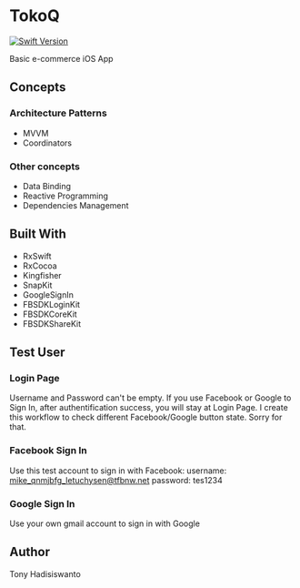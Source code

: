 # TokoQ

[![Swift Version](https://img.shields.io/badge/Swift-5-F16D39.svg?style=flat)](https://developer.apple.com/swift)

Basic e-commerce iOS App

## Concepts

### Architecture Patterns

* MVVM
* Coordinators

### Other concepts

* Data Binding
* Reactive Programming
* Dependencies Management

## Built With

* RxSwift
* RxCocoa
* Kingfisher
* SnapKit
* GoogleSignIn
* FBSDKLoginKit
* FBSDKCoreKit
* FBSDKShareKit

## Test User

### Login Page

Username and Password can't be empty. If you use Facebook or Google to Sign In, after authentification success, you will stay at Login Page. I create this workflow to check different Facebook/Google button state. Sorry for that.

### Facebook Sign In

Use this test account to sign in with Facebook:
username: mike_qnmjbfg_letuchysen@tfbnw.net
password: tes1234

### Google Sign In

Use your own gmail account to sign in with Google

## Author

Tony Hadisiswanto
